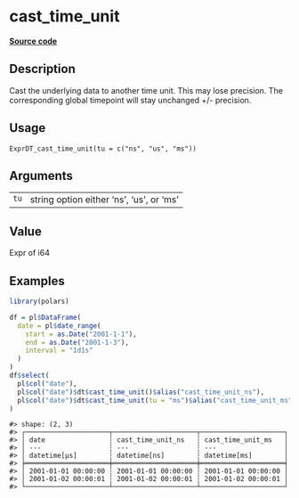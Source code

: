 

# cast_time_unit

[**Source code**](https://github.com/pola-rs/r-polars/tree/main/R/expr__datetime.R#L635)

## Description

Cast the underlying data to another time unit. This may lose precision.
The corresponding global timepoint will stay unchanged +/- precision.

## Usage

<pre><code class='language-R'>ExprDT_cast_time_unit(tu = c("ns", "us", "ms"))
</code></pre>

## Arguments

<table>
<tr>
<td style="white-space: nowrap; font-family: monospace; vertical-align: top">
<code id="ExprDT_cast_time_unit_:_tu">tu</code>
</td>
<td>
string option either ‘ns’, ‘us’, or ‘ms’
</td>
</tr>
</table>

## Value

Expr of i64

## Examples

``` r
library(polars)

df = pl$DataFrame(
  date = pl$date_range(
    start = as.Date("2001-1-1"),
    end = as.Date("2001-1-3"),
    interval = "1d1s"
  )
)
df$select(
  pl$col("date"),
  pl$col("date")$dt$cast_time_unit()$alias("cast_time_unit_ns"),
  pl$col("date")$dt$cast_time_unit(tu = "ms")$alias("cast_time_unit_ms")
)
```

    #> shape: (2, 3)
    #> ┌─────────────────────┬─────────────────────┬─────────────────────┐
    #> │ date                ┆ cast_time_unit_ns   ┆ cast_time_unit_ms   │
    #> │ ---                 ┆ ---                 ┆ ---                 │
    #> │ datetime[μs]        ┆ datetime[ns]        ┆ datetime[ms]        │
    #> ╞═════════════════════╪═════════════════════╪═════════════════════╡
    #> │ 2001-01-01 00:00:00 ┆ 2001-01-01 00:00:00 ┆ 2001-01-01 00:00:00 │
    #> │ 2001-01-02 00:00:01 ┆ 2001-01-02 00:00:01 ┆ 2001-01-02 00:00:01 │
    #> └─────────────────────┴─────────────────────┴─────────────────────┘
